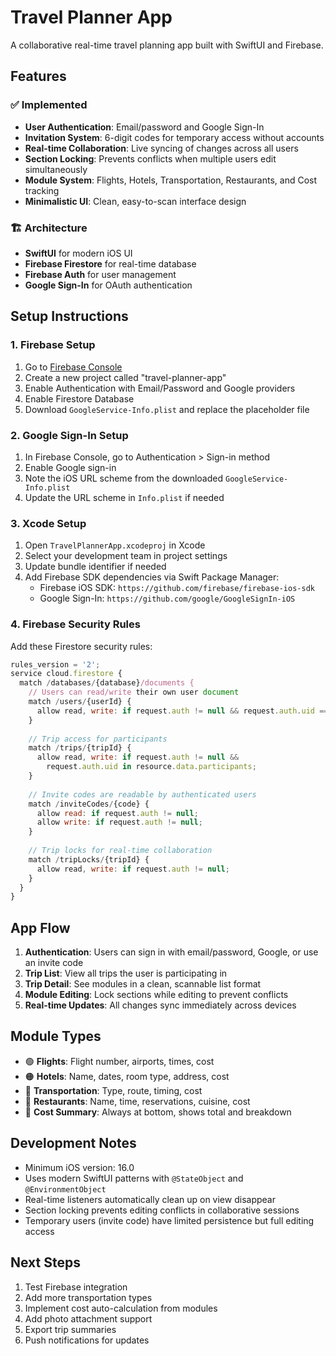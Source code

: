 # Travel Planner App

A collaborative real-time travel planning app built with SwiftUI and Firebase.

## Features

### ✅ Implemented
- **User Authentication**: Email/password and Google Sign-In
- **Invitation System**: 6-digit codes for temporary access without accounts
- **Real-time Collaboration**: Live syncing of changes across all users
- **Section Locking**: Prevents conflicts when multiple users edit simultaneously
- **Module System**: Flights, Hotels, Transportation, Restaurants, and Cost tracking
- **Minimalistic UI**: Clean, easy-to-scan interface design

### 🏗️ Architecture
- **SwiftUI** for modern iOS UI
- **Firebase Firestore** for real-time database
- **Firebase Auth** for user management
- **Google Sign-In** for OAuth authentication

## Setup Instructions

### 1. Firebase Setup
1. Go to [Firebase Console](https://console.firebase.google.com/)
2. Create a new project called "travel-planner-app"
3. Enable Authentication with Email/Password and Google providers
4. Enable Firestore Database
5. Download `GoogleService-Info.plist` and replace the placeholder file

### 2. Google Sign-In Setup
1. In Firebase Console, go to Authentication > Sign-in method
2. Enable Google sign-in
3. Note the iOS URL scheme from the downloaded `GoogleService-Info.plist`
4. Update the URL scheme in `Info.plist` if needed

### 3. Xcode Setup
1. Open `TravelPlannerApp.xcodeproj` in Xcode
2. Select your development team in project settings
3. Update bundle identifier if needed
4. Add Firebase SDK dependencies via Swift Package Manager:
   - Firebase iOS SDK: `https://github.com/firebase/firebase-ios-sdk`
   - Google Sign-In: `https://github.com/google/GoogleSignIn-iOS`

### 4. Firebase Security Rules
Add these Firestore security rules:

```javascript
rules_version = '2';
service cloud.firestore {
  match /databases/{database}/documents {
    // Users can read/write their own user document
    match /users/{userId} {
      allow read, write: if request.auth != null && request.auth.uid == userId;
    }
    
    // Trip access for participants
    match /trips/{tripId} {
      allow read, write: if request.auth != null && 
        request.auth.uid in resource.data.participants;
    }
    
    // Invite codes are readable by authenticated users
    match /inviteCodes/{code} {
      allow read: if request.auth != null;
      allow write: if request.auth != null;
    }
    
    // Trip locks for real-time collaboration
    match /tripLocks/{tripId} {
      allow read, write: if request.auth != null;
    }
  }
}
```

## App Flow

1. **Authentication**: Users can sign in with email/password, Google, or use an invite code
2. **Trip List**: View all trips the user is participating in
3. **Trip Detail**: See modules in a clean, scannable list format
4. **Module Editing**: Lock sections while editing to prevent conflicts
5. **Real-time Updates**: All changes sync immediately across devices

## Module Types

- 🟢 **Flights**: Flight number, airports, times, cost
- 🟠 **Hotels**: Name, dates, room type, address, cost  
- 🔵 **Transportation**: Type, route, timing, cost
- 🔴 **Restaurants**: Name, time, reservations, cuisine, cost
- 🔵 **Cost Summary**: Always at bottom, shows total and breakdown

## Development Notes

- Minimum iOS version: 16.0
- Uses modern SwiftUI patterns with `@StateObject` and `@EnvironmentObject`
- Real-time listeners automatically clean up on view disappear
- Section locking prevents editing conflicts in collaborative sessions
- Temporary users (invite code) have limited persistence but full editing access

## Next Steps

1. Test Firebase integration
2. Add more transportation types
3. Implement cost auto-calculation from modules
4. Add photo attachment support
5. Export trip summaries
6. Push notifications for updates
